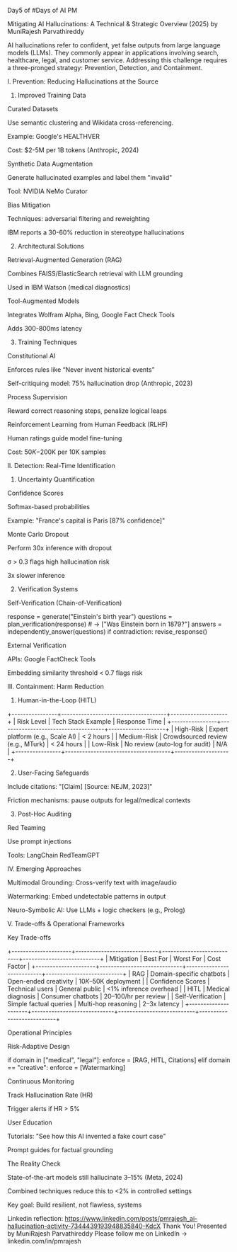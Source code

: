 Day5 of #Days of AI PM 

Mitigating AI Hallucinations: A Technical & Strategic Overview (2025)
by MuniRajesh Parvathireddy

AI hallucinations refer to confident, yet false outputs from large language models (LLMs). They commonly appear in applications involving search, healthcare, legal, and customer service. Addressing this challenge requires a three-pronged strategy: Prevention, Detection, and Containment.


I. Prevention: Reducing Hallucinations at the Source

1. Improved Training Data

Curated Datasets

Use semantic clustering and Wikidata cross-referencing.

Example: Google's HEALTHVER

Cost: $2-5M per 1B tokens (Anthropic, 2024)


Synthetic Data Augmentation

Generate hallucinated examples and label them "invalid"

Tool: NVIDIA NeMo Curator


Bias Mitigation

Techniques: adversarial filtering and reweighting

IBM reports a 30-60% reduction in stereotype hallucinations



2. Architectural Solutions

Retrieval-Augmented Generation (RAG)

Combines FAISS/ElasticSearch retrieval with LLM grounding

Used in IBM Watson (medical diagnostics)


Tool-Augmented Models

Integrates Wolfram Alpha, Bing, Google Fact Check Tools

Adds 300-800ms latency



3. Training Techniques

Constitutional AI

Enforces rules like “Never invent historical events”

Self-critiquing model: 75% hallucination drop (Anthropic, 2023)


Process Supervision

Reward correct reasoning steps, penalize logical leaps


Reinforcement Learning from Human Feedback (RLHF)

Human ratings guide model fine-tuning

Cost: $50K-$200K per 10K samples



II. Detection: Real-Time Identification

1. Uncertainty Quantification

Confidence Scores

Softmax-based probabilities

Example: "France's capital is Paris [87% confidence]"


Monte Carlo Dropout

Perform 30x inference with dropout

σ > 0.3 flags high hallucination risk

3x slower inference



2. Verification Systems

Self-Verification (Chain-of-Verification)


response = generate("Einstein's birth year")
questions = plan_verification(response)  # → ["Was Einstein born in 1879?"]
answers = independently_answer(questions)
if contradiction: revise_response()

External Verification

APIs: Google FactCheck Tools

Embedding similarity threshold < 0.7 flags risk



III. Containment: Harm Reduction

1. Human-in-the-Loop (HITL)

+----------------+-------------------------------------+--------------------+
|  Risk Level    |       Tech Stack Example            |   Response Time    |
+----------------+-------------------------------------+--------------------+
|  High-Risk     |  Expert platform (e.g., Scale AI)   |     < 2 hours      |
|  Medium-Risk   |  Crowdsourced review (e.g., MTurk)  |     < 24 hours     |
|  Low-Risk      |  No review (auto-log for audit)     |        N/A         |
+----------------+-------------------------------------+--------------------+

2. User-Facing Safeguards

Include citations: "[Claim] [Source: NEJM, 2023]"

Friction mechanisms: pause outputs for legal/medical contexts


3. Post-Hoc Auditing

Red Teaming

Use prompt injections

Tools: LangChain RedTeamGPT

IV. Emerging Approaches

Multimodal Grounding: Cross-verify text with image/audio

Watermarking: Embed undetectable patterns in output

Neuro-Symbolic AI: Use LLMs + logic checkers (e.g., Prolog)


V. Trade-offs & Operational Frameworks

Key Trade-offs

+---------------------+-----------------------------+---------------------------+---------------------------+
|     Mitigation      |         Best For            |        Worst For          |        Cost Factor        |
+---------------------+-----------------------------+---------------------------+---------------------------+
| RAG                 | Domain-specific chatbots     | Open-ended creativity     | $10K–$50K deployment      |
| Confidence Scores   | Technical users              | General public            | <1% inference overhead    |
| HITL                | Medical diagnosis            | Consumer chatbots         | $20–$100/hr per review    |
| Self-Verification   | Simple factual queries       | Multi-hop reasoning       | 2–3x latency              |
+---------------------+-----------------------------+---------------------------+---------------------------+

Operational Principles

Risk-Adaptive Design


if domain in ["medical", "legal"]:
    enforce = [RAG, HITL, Citations]
elif domain == "creative":
    enforce = [Watermarking]

Continuous Monitoring

Track Hallucination Rate (HR)

Trigger alerts if HR > 5%


User Education

Tutorials: "See how this AI invented a fake court case"

Prompt guides for factual grounding



The Reality Check

State-of-the-art models still hallucinate 3–15% (Meta, 2024)

Combined techniques reduce this to <2% in controlled settings

Key goal: Build resilient, not flawless, systems

Linkedin reflection: https://www.linkedin.com/posts/pmrajesh_ai-hallucination-activity-7344439193948835840-KdcX
Thank You!
Presented by MuniRajesh Parvathireddy
Please follow me on LinkedIn → linkedin.com/in/pmrajesh

